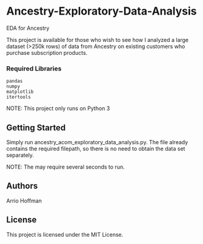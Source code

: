# Ancestry-Exploratory-Data-Analysis
EDA for Ancestry

This project is available for those who wish to see how I analyzed a large dataset (>250k rows) of data from Ancestry on existing customers who purchase subscription products.

### Required Libraries

```
pandas
numpy
matplotlib
itertools
```

NOTE: This project only runs on Python 3

## Getting Started

Simply run ancestry_acom_exploratory_data_analysis.py. The file already contains the required filepath, so there is no need to obtain the data set separately.

NOTE: The may require several seconds to run.

## Authors

Arrio Hoffman

## License

This project is licensed under the MIT License.
